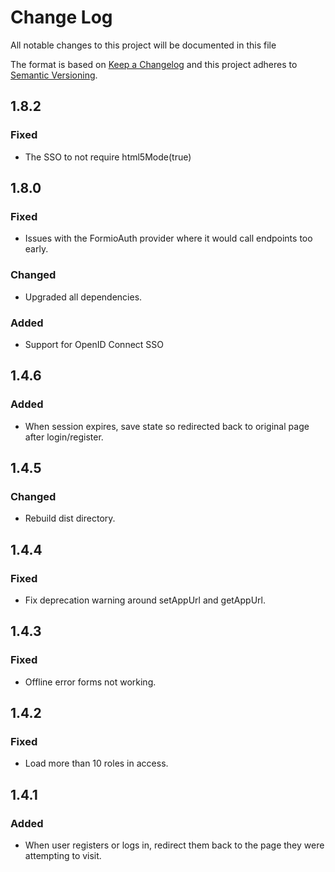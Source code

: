 # Change Log
All notable changes to this project will be documented in this file

The format is based on [Keep a Changelog](http://keepachangelog.com/)
and this project adheres to [Semantic Versioning](http://semver.org/).

## 1.8.2
### Fixed
 - The SSO to not require html5Mode(true)

## 1.8.0
### Fixed
 - Issues with the FormioAuth provider where it would call endpoints too early.

### Changed
 - Upgraded all dependencies.

### Added
 - Support for OpenID Connect SSO

## 1.4.6
### Added
 - When session expires, save state so redirected back to original page after login/register.

## 1.4.5
### Changed
 - Rebuild dist directory.

## 1.4.4
### Fixed
 - Fix deprecation warning around setAppUrl and getAppUrl.

## 1.4.3
### Fixed
 - Offline error forms not working.

## 1.4.2
### Fixed
 - Load more than 10 roles in access.

## 1.4.1
### Added
 - When user registers or logs in, redirect them back to the page they were attempting to visit.
